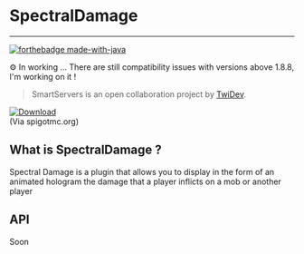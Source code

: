 # SpectralDamage
___

[![forthebadge made-with-java](https://forthebadge.com/images/badges/made-with-java.svg)](https://java.com/)

⚙️ In working ... There are still compatibility issues with versions above 1.8.8, I'm working on it !

>SmartServers is an open collaboration project by [TwiDev](https://github.com/TwiDev).

[![Download](https://custom-icon-badges.herokuapp.com/badge/-Download-blue?style=for-the-badge&logo=DOWNLOAD&logoColor=white "Download")](https://spigotmc.org)  
(Via spigotmc.org)

## What is SpectralDamage ?

Spectral Damage is a plugin that allows you to display in the form of an animated hologram the damage that a player inflicts on a mob or another player

## API
Soon